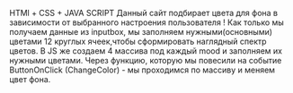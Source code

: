 HTMl + CSS + JAVA SCRIPT Данный сайт подбирает цвета для фона в зависимости от выбранного настроения пользователя ! Как только мы получаем данные из inputbox, мы заполняем нужными(основными) цветами 12 круглых ячеек,чтобы сформировать наглядный спектр цветов. В JS же создаем 4 массива под каждый mood и заполняем их нужными цветами. Через функцию, которую мы повесили на событие ButtonOnClick (ChangeColor) - мы проходимся по массиву и меняем цвет фона.
